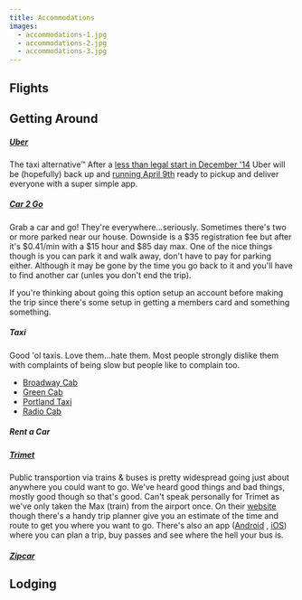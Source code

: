 ```yaml
---
title: Accommodations
images:
  - accommodations-1.jpg
  - accommodations-2.jpg
  - accommodations-3.jpg
---
```


## Flights


## Getting Around

##### [Uber](https://www.uber.com/cities/portland)

The taxi alternative&trade; After a [less than legal start in December '14](http://goo.gl/OqcSDg)
Uber will be (hopefully) back up and [running April 9th](http://goo.gl/ivJ1cC)
ready to pickup and deliver everyone with a super simple app.

##### [Car 2 Go](http://portland.car2go.com/)

Grab a car and go! They're everywhere...seriously. Sometimes there's two
or more parked near our house. Downside is a $35 registration fee but after
it's $0.41/min with a $15 hour and $85 day max. One of the nice things though
is you can park it and walk away, don't have to pay for parking either.
Although it may be gone by the time you go back to it and you'll have to
find another car (unles you don't end the trip).

If you're thinking about going this option setup an account before making the trip
since there's some setup in getting a members card and something something.


##### Taxi

Good 'ol taxis. Love them...hate them. Most people strongly dislike them
with complaints of being slow but people like to complain too.

* [Broadway Cab](http://www.broadwaycab.com/)
* [Green Cab](http://www.greentrans.com/)
* [Portland Taxi](http://www.portlandtaxi.net/)
* [Radio Cab](http://www.radiocab.net/)


##### Rent a Car


##### [Trimet](http://trimet.org/)

Public transportion via trains &amp; buses is pretty widespread going just about
anywhere you could want to go. We've heard good things and bad things, mostly
good though so that's good. Can't speak personally for Trimet as we've only taken
the Max (train) from the airport once. On their [website](http://trimet.org/)
though there's a handy trip planner give you an estimate of the time and route
to get you where you want to go. There's also an app
([Android](https://play.google.com/store/apps/details?id=org.trimet.mt.mobiletickets)
, [iOS](https://itunes.apple.com/us/app/trimet-tickets/id687943985?mt=8&uo=4"))
where you can plan a trip, buy passes and see where the hell your bus is.

##### [Zipcar](http://www.zipcar.com/portland/)


## Lodging
